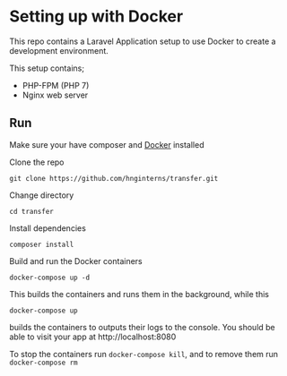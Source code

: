 # Setting up with Docker
This repo contains a Laravel Application setup to use Docker to create a development environment.

This setup contains;

 - PHP-FPM (PHP 7)
 - Nginx web server

## Run
Make sure your have composer and [Docker](https://docs.docker.com/) installed

Clone the repo

    git clone https://github.com/hnginterns/transfer.git

 Change directory

    cd transfer
  Install dependencies

    composer install
  Build and run the Docker containers

    docker-compose up -d
   This builds the containers and runs them in the background, while this


    docker-compose up
   builds the containers to outputs their logs to the console.
   You should be able to visit your app at http://localhost:8080

To stop the containers run `docker-compose kill`, and to remove them run `docker-compose rm`
